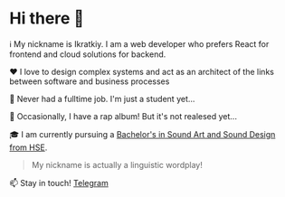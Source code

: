 # Hi there 👋

:information_source: My nickname is Ikratkiy. I am a web developer who prefers React for frontend and cloud solutions for backend. 

:heart: I love to design complex systems and act as an architect of the links between software and business processes

:briefcase: Never had a fulltime job. I'm just a student yet...

:microphone: Occasionally, I have a rap album! But it's not realesed yet...

:mortar_board: I am currently pursuing a [Bachelor's in Sound Art and Sound Design from HSE](https://hsedesign.online/). 

> My nickname is actually a linguistic wordplay!

:mailbox: Stay in touch! [Telegram](https://t.me/ikratkiy)
